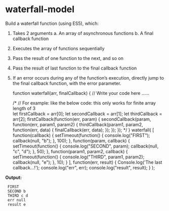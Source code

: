 
# waterfall-model
 Build a waterfall function (using ES5), which:
 1. Takes 2 arguments
     a. An array of asynchronous functions
     b. A final callback function
 2. Executes the array of functions sequentially
 3. Pass the result of one function to the next, and so on
 4. Pass the result of last function to the final callback function
 5. If an error occurs during any of the function’s execution, directly jump to the final callback function, with the error parameter.

     function waterfall(arr, finalCallback) {
      // Write your code here
      ......
      
      /*
      // For example: like the below code: this only works for finite array length of 3  
       let firstCallback = arr[0];
       let secondCallback = arr[1];
       let thirdCallback = arr[2];
       firstCallback(function(err, param) {
         secondCallback(param, function(err, param1, param2) {
           thirdCallback(param1, param2, function(err, data) {
             finalCallback(err, data);
           });
         });
       });
      */
    }
    waterfall(
      [
        function(callback) {
          setTimeout(function() {
            console.log("FIRST");
            callback(null, "b");
          }, 100);
        },
        function(param, callback) {
          setTimeout(function() {
            console.log("SECOND", param);
            callback(null, "c", "d");
          }, 50);
        },
        function(param1, param2, callback) {
          setTimeout(function() {
            console.log("THIRD", param1, param2);
            callback(null, "e");
          }, 10);
        }
      ],
      function(err, result) {
          Console.log('The last callback...!');
        console.log("err", err);
        console.log("result", result);
      }
    );

 **Output:**

     FIRST
     SECOND b
     THIRD c d
     err null
     result e



